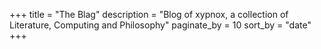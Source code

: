 +++
title = "The Blag"
description = "Blog of xypnox, a collection of Literature, Computing and Philosophy"
paginate_by = 10
sort_by = "date"
+++